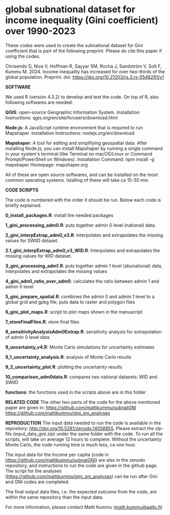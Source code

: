 # global subnational dataset for income inequality (Gini coefficient) over 1990-2023

These codes were used to create the subnational dataset for Gini coefficient that is part of the following preprint. Please do cite this paper if using the codes. 

Chrisendo D, Niva V, Hoffman R, Sayyar SM, Rocha J, Sandström V, Solt F, Kummu M. 2024. Income inequality has increased for over two-thirds of the global population. Preprint. doi: https://doi.org/10.21203/rs.3.rs-5548291/v1


**SOFTWARE**

We used R (version 4.3.2) to develop and test the code. On top of R, also following softwares are needed:

**QGIS**: open-source Geographic Information System.
Installation Instructions: qgis.org/en/site/forusers/download.html 

**Node.js**: A JavaScript runtime environment that is required to run Mapshaper.
Installation Instructions: nodejs.org/en/download

**Mapshaper**: A tool for editing and simplifying geospatial data. After installing Node.js, you can install Mapshaper by running a single command in your system's terminal (like Terminal on macOS/Linux or Command Prompt/PowerShell on Windows).
Installation Command: npm install -g mapshaper
Homepage: mapshaper.org

All of these are open source softwares, and can be installed on the most common operating systems. Istalling of these will take ca 15-30 min. 


**CODE SCRIPTS**

The code is numbered with the order it should be run. Below each code is briefly explained. 

**0_install_packages.R**: install the needed packages

**1_gini_processing_adm0.R**: puts together admin 0 level (national) data. 

**2_gini_interpExtrap_adm0_v3.R**: Interpolates and extrapolates the missing values for SWIID dataset.

**2.1_gini_interpExtrap_adm0_v3_WID.R**: Interpolates and extrapolates the missing values for WID dataset.

**3_gini_processing_adm1.R**: puts together admin 1 level (sbunational) data, interpolates and extrapolates the missing values

**4_gini_adm1_ratio_over_adm0**: calculates the ratio between admin 1 and admin 0 level

**5_gini_prepare_spatial.R**:  combines the admin 0 and admin 1 level to a global grid and gpkg file; puts data to raster and polygon files

**6_gini_plot_maps.R**: script to plot maps shown in the manuscript

**7_storeFinalFiles.R**: store final files

**8_sensitivityAnalysisAdm0Extrap.R**: sensitivity analysis for extrapolation of admin 0 level data

**9_uncertainty_v4.R**: Monte Carlo simulations for uncertainty estimates 

**9_1_uncertainty_analysis.R**: analysis of Monte Carlo results

**9_2_uncertainty_plot.R**: plotting the uncertainty results

**10_comparison_adm0data.R**: compares two national datasets: WID and SWIID


**functions**: the functions used in the scripts above are in this folder



**RELATED CODE**
The other two parts of the code for the above mentioned paper are given in:
https://github.com/mattikummu/subnatGNI
https://github.com/mattikummu/gini_gni_analyses 


**REPRODUCTION**
The input data needed to run the code is available in the repository: http://doi.org/10.5281/zenodo.14056855. Please extract the zip-file (input_data_gini.zip) under the same folder with the code. To run all the scripts, will take on average 12 hours to complete. Without the uncertainty Monte Carlo, the code running time is much less, ca one hour. 

The input data for the Income per capita (code in https://github.com/mattikummu/subnatGNI) are also in the zenodo repository, and instructions to run the code are given in the github page. The script for the analyses (https://github.com/mattikummu/gini_gni_analyses) can be run after Gini and GNI codes are completed. 

The final output data files, i.e. the expected outcome from the code, are within the same repository than the input data. 



For more information, please contact Matti Kummu (matti.kummu@aalto.fi)